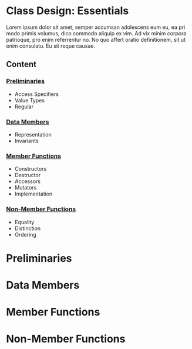 # Class Design: Essentials
Lorem ipsum dolor sit amet, semper accumsan adolescens eum eu, ea pri modo primis volumus, dico commodo aliquip ex vim. Ad vix minim corpora patrioque, pro enim referrentur no. No quo affert oratio definitionem, sit ut enim consulatu. Eu sit reque causae.

## Content

### [Preliminaries](https://github.com/cmbrandt/cxx-fundamentals/blob/master/1_class_design_essentials.md#preliminaries-1)

* Access Specifiers
* Value Types
* Regular

### [Data Members](https://github.com/cmbrandt/cxx-fundamentals/blob/master/1_class_design_essentials.md#data-members-1)

* Representation
* Invariants

### [Member Functions](https://github.com/cmbrandt/cxx-fundamentals/blob/master/1_class_design_essentials.md#member-functions-1)

* Constructors
* Destructor
* Accessors
* Mutators
* Implementation

### [Non-Member Functions](https://github.com/cmbrandt/cxx-fundamentals/blob/master/1_class_design_essentials.md#non-member-functions-1)

* Equality
* Distinction
* Ordering

# Preliminaries



# Data Members



# Member Functions



# Non-Member Functions

